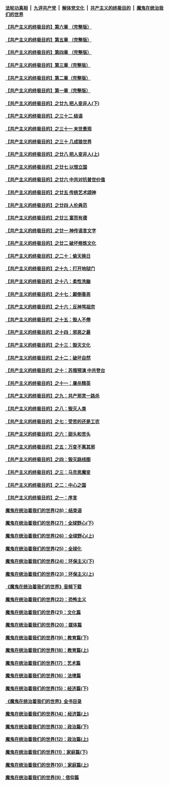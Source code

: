 ####  [法轮功真相](../../../../basic/blob/master/README.md?t=01160539) &nbsp;|&nbsp; [九评共产党](../../../../9ping.md/blob/master/README.md?t=01160539) &nbsp;|&nbsp; [解体党文化](../../../../jtdwh.md/blob/master/README.md?t=01160539)  &nbsp;|&nbsp; [共产主义的终极目的](../../../../gczydzjmd.md/blob/master/README.md?t=01160539) &nbsp;|&nbsp; [魔鬼在统治我们的世界](../../../../mgztzwmdsj.md/blob/master/README.md?t=01160539) 

#### [【共产主义的终极目的】第六章 （完整版）](../pages/nsc422/n11428913.md?t=01160539) 

#### [【共产主义的终极目的】第五章 （完整版）](../pages/nsc422/n11428912.md?t=01160539) 

#### [【共产主义的终极目的】第四章 （完整版）](../pages/nsc422/n11428907.md?t=01160539) 

#### [【共产主义的终极目的】第三章（完整版）](../pages/nsc422/n11428848.md?t=01160539) 

#### [【共产主义的终极目的】第二章（完整版）](../pages/nsc422/n11428831.md?t=01160539) 

#### [【共产主义的终极目的】第一章（完整版）](../pages/nsc422/n11417651.md?t=01160539) 

#### [【共产主义的终极目的】之廿九 把人变非人(下)](../pages/nsc422/n11344140.md?t=01160539) 

#### [【共产主义的终极目的】之三十二 结语](../pages/nsc422/n11360535.md?t=01160539) 

#### [【共产主义的终极目的】之三十一 末世景观](../pages/nsc422/n11351129.md?t=01160539) 

#### [【共产主义的终极目的】之三十 几成狼世界](../pages/nsc422/n11348280.md?t=01160539) 

#### [【共产主义的终极目的】之廿八 把人变非人(上)](../pages/nsc422/n11340492.md?t=01160539) 

#### [【共产主义的终极目的】之廿七 以恨立国](../pages/nsc422/n11336944.md?t=01160539) 

#### [【共产主义的终极目的】之廿六 中共对抗普世价值](../pages/nsc422/n11324785.md?t=01160539) 

#### [【共产主义的终极目的】之廿五 传统艺术颂神](../pages/nsc422/n11296396.md?t=01160539) 

#### [【共产主义的终极目的】之廿四 人伦典范](../pages/nsc422/n11296397.md?t=01160539) 

#### [【共产主义的终极目的】之廿三 富而有德](../pages/nsc422/n11283598.md?t=01160539) 

#### [【共产主义的终极目的】之廿一 神传语言文字](../pages/nsc422/n11263265.md?t=01160539) 

#### [【共产主义的终极目的】之廿二 破坏修炼文化](../pages/nsc422/n11245728.md?t=01160539) 

#### [【共产主义的终极目的】之二十：偷天换日](../pages/nsc422/n11238846.md?t=01160539) 

#### [【共产主义的终极目的】之十九：打开地狱门](../pages/nsc422/n11206376.md?t=01160539) 

#### [【共产主义的终极目的】之十八：柔性洗脑](../pages/nsc422/n11199994.md?t=01160539) 

#### [【共产主义的终极目的】之十七：颠倒善恶](../pages/nsc422/n11179782.md?t=01160539) 

#### [【共产主义的终极目的】之十六：反神骂祖宗](../pages/nsc422/n11166798.md?t=01160539) 

#### [【共产主义的终极目的】之十五：毁人不倦](../pages/nsc422/n11166792.md?t=01160539) 

#### [【共产主义的终极目的】之十四：邪恶之最](../pages/nsc422/n11150249.md?t=01160539) 

#### [【共产主义的终极目的】之十三：毁灭文化](../pages/nsc422/n11135227.md?t=01160539) 

#### [【共产主义的终极目的】之十二：破坏自然](../pages/nsc422/n11135214.md?t=01160539) 

#### [【共产主义的终极目的】之十：苏俄预演 中共登台](../pages/nsc422/n11118424.md?t=01160539) 

#### [【共产主义的终极目的】之十一：屠杀精英](../pages/nsc422/n11118442.md?t=01160539) 

#### [【共产主义的终极目的】之九：共产邪灵一路杀](../pages/nsc422/n11114139.md?t=01160539) 

#### [【共产主义的终极目的】之八：毁灭人类](../pages/nsc422/n11108503.md?t=01160539) 

#### [【共产主义的终极目的】之七：受苦的还是工农](../pages/nsc422/n11101809.md?t=01160539) 

#### [【共产主义的终极目的】之六：甜头和苦头](../pages/nsc422/n11096971.md?t=01160539) 

#### [【共产主义的终极目的】之五：万变不离其邪](../pages/nsc422/n11091285.md?t=01160539) 

#### [【共产主义的终极目的】之四：毁灭路线图](../pages/nsc422/n11086284.md?t=01160539) 

#### [【共产主义的终极目的】之三：马克思魔变](../pages/nsc422/n11061941.md?t=01160539) 

#### [【共产主义的终极目的】之二：中心之国](../pages/nsc422/n11047728.md?t=01160539) 

#### [【共产主义的终极目的】之一：序言](../pages/nsc422/n11086077.md?t=01160539) 

#### [魔鬼在统治着我们的世界(28)：结束语](../pages/nsc422/n10936246.md?t=01160539) 

#### [魔鬼在统治着我们的世界(27)：全球野心(下)](../pages/nsc422/n10928319.md?t=01160539) 

#### [魔鬼在统治着我们的世界(26)：全球野心(上)](../pages/nsc422/n10900318.md?t=01160539) 

#### [魔鬼在统治着我们的世界(25)：全球化](../pages/nsc422/n10788205.md?t=01160539) 

#### [魔鬼在统治着我们的世界(24)：环保主义(下)](../pages/nsc422/n10695307.md?t=01160539) 

#### [魔鬼在统治着我们的世界(23)：环保主义(上)](../pages/nsc422/n10688613.md?t=01160539) 

#### [《魔鬼在统治着我们的世界》音频下载](../pages/nsc422/n10635553.md?t=01160539) 

#### [魔鬼在统治着我们的世界(22)：恐怖主义](../pages/nsc422/n10614727.md?t=01160539) 

#### [魔鬼在统治着我们的世界(21)：文化篇](../pages/nsc422/n10597706.md?t=01160539) 

#### [魔鬼在统治着我们的世界(20)：媒体篇](../pages/nsc422/n10586579.md?t=01160539) 

#### [魔鬼在统治着我们的世界(19)：教育篇(下)](../pages/nsc422/n10564808.md?t=01160539) 

#### [魔鬼在统治着我们的世界(18)：教育篇(上)](../pages/nsc422/n10526970.md?t=01160539) 

#### [魔鬼在统治着我们的世界(17)：艺术篇](../pages/nsc422/n10499093.md?t=01160539) 

#### [魔鬼在统治着我们的世界(16)：法律篇](../pages/nsc422/n10485969.md?t=01160539) 

#### [魔鬼在统治着我们的世界(15)：经济篇(下)](../pages/nsc422/n10469975.md?t=01160539) 

#### [《魔鬼在统治着我们的世界》全书目录](../pages/nsc422/n10464261.md?t=01160539) 

#### [魔鬼在统治着我们的世界(14)：经济篇(上)](../pages/nsc422/n10457370.md?t=01160539) 

#### [魔鬼在统治着我们的世界(13)：政治篇(下)](../pages/nsc422/n10448270.md?t=01160539) 

#### [魔鬼在统治着我们的世界(12)：政治篇(上)](../pages/nsc422/n10444576.md?t=01160539) 

#### [魔鬼在统治着我们的世界(11)：家庭篇(下)](../pages/nsc422/n10440961.md?t=01160539) 

#### [魔鬼在统治着我们的世界(10)：家庭篇(上)](../pages/nsc422/n10435448.md?t=01160539) 

#### [魔鬼在统治着我们的世界(9)：信仰篇](../pages/nsc422/n10432159.md?t=01160539) 

